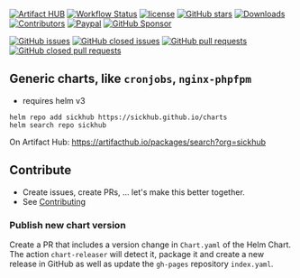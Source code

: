 [![Artifact HUB](https://img.shields.io/endpoint?url=https://artifacthub.io/badge/repository/sickhub)](https://artifacthub.io/packages/search?org=sickhub)
[![Workflow Status](https://img.shields.io/github/actions/workflow/status/sickhub/charts/release.yaml)](https://github.com/SickHub/charts/actions)
[![license](https://img.shields.io/github/license/sickhub/charts.svg)](https://github.com/sickhub/charts/blob/master/LICENSE)
[![GitHub stars](https://img.shields.io/github/stars/sickhub/charts.svg)](https://github.com/sickhub/charts)
[![Downloads](https://img.shields.io/github/downloads/SickHub/charts/total)](https://github.com/sickhub/charts/releases)
[![Contributors](https://img.shields.io/github/contributors/sickhub/charts.svg)](https://github.com/sickhub/charts/graphs/contributors)
[![Paypal](https://img.shields.io/badge/donate-paypal-00457c.svg?logo=paypal)](https://www.paypal.com/cgi-bin/webscr?cmd=_s-xclick&hosted_button_id=FTXDN7LCDWUEA&source=url)
[![GitHub Sponsor](https://img.shields.io/badge/github-sponsor-blue?logo=github)](https://github.com/sponsors/DrPsychick)

[![GitHub issues](https://img.shields.io/github/issues/sickhub/charts.svg)](https://github.com/sickhub/charts/issues)
[![GitHub closed issues](https://img.shields.io/github/issues-closed/sickhub/charts.svg)](https://github.com/sickhub/charts/issues?q=is%3Aissue+is%3Aclosed)
[![GitHub pull requests](https://img.shields.io/github/issues-pr/sickhub/charts.svg)](https://github.com/sickhub/charts/pulls)
[![GitHub closed pull requests](https://img.shields.io/github/issues-pr-closed/sickhub/charts.svg)](https://github.com/sickhub/charts/pulls?q=is%3Apr+is%3Aclosed)

## Generic charts, like `cronjobs`, `nginx-phpfpm`
* requires helm v3

```shell script
helm repo add sickhub https://sickhub.github.io/charts
helm search repo sickhub
```

On Artifact Hub: https://artifacthub.io/packages/search?org=sickhub

## Contribute
* Create issues, create PRs, ... let's make this better together.
* See [Contributing](CONTRIBUTING.md)

### Publish new chart version
Create a PR that includes a version change in `Chart.yaml` of the Helm Chart. The action `chart-releaser` will detect
it, package it and create a new release in GitHub as well as update the `gh-pages` repository `index.yaml`.
